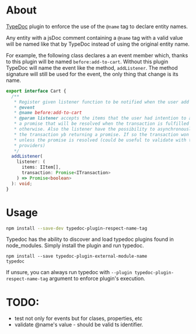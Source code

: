 # About

[TypeDoc](http://typedoc.org) plugin to enforce the use of the `@name` tag to
declare entity names.

Any entity with a jsDoc comment containing a `@name` tag with a valid value
will be named like that by TypeDoc instead of using the original entity name.

For example, the following class declares a an event member which, thanks to this
plugin will be named `before:add-to-cart`. Without this plugin TypeDoc will name
the event like the method, `addListener`. The method signature will still be used
for the event, the only thing that change is its name.

```ts
export interface Cart {
  /**
   * Register given listener function to be notified when the user add the items to the cart
   * @event
   * @name before:add-to-cart
   * @param listener accepts the items that the user had intention to add to the cart and
   * a promise that will be resolved when the transaction is fulfilled or rejected
   * otherwise. Also the listener have the possibility to asynchronously validate
   * the transaction yb returning a promise. If so the transaction won't start
   * unless the promise is resolved (could be useful to validate with third parties
   * providers)
   */
  addListener(
    listener: (
      items: IItem[],
      transaction: Promise<ITransaction>
    ) => Promise<boolean>
  ): void;
}
```

# Usage

```sh
npm install --save-dev typedoc-plugin-respect-name-tag
```

Typedoc has the ability to discover and load typedoc plugins found in node_modules. Simply install the plugin and run typedoc.

```
npm install --save typedoc-plugin-external-module-name
typedoc
```

If unsure, you can always run typedoc with `--plugin typedoc-plugin-respect-name-tag` argument to enforce plugin's execution.

# TODO:

- test not only for events but for clases, properties, etc
- validate @name's value - should be valid ts identifier.
